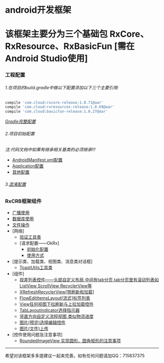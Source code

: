 android开发框架
============
# 该框架主要分为三个基础包 RxCore、RxResource、RxBasicFun [需在Android Studio使用]

### 工程配置
###### 1.在项目的build.gradle中做以下配置添加以下三个主要引用:
```gradle
compile 'com.cloud:rxcore-release:1.0.71@aar'
compile 'com.cloud:rxresources-release:1.0.69@aar'
compile 'com.cloud:basicfun-release:1.0.27@aar'
```
*[Gradle完整配置](/docs/gradle_all_config.md)*
###### 2.项目初始配置
*注:代码文档中如果有继承相关基类的必须继承!!!*
* [AndroidManifest.xml配置](/docs/android_manifest_config.md)
* [Application配置](/docs/application_config.md)
* [其他配置](/docs/app_other_config.md)
###### 3.[混淆配置](/docs/confounding.md)

### RxCRB框架组件
* [广播使用](/docs/receive_use.md)
* [数据库使用](/docs/db_use.md)
* [文件操作](/docs/file_operation.md)
* [网络]
	* [验证工具类](/docs/network.md)
	* [请求配置——OkRx]
		* [初始化配置](/docs/okrx_init.md)
		* [使用方式](/docs/okrx_use.md)
* [提示类、加载类、视图类、消息类对话框]
	* [ToastUtils工具类](/docs/toast_doc.md)
* [组件]
	* [视差列表控件——头部自定义布局,中间有tab分页,tab分页里有滚动列表如ListView ScrollView RecyclerView等](/docs/parallax_list2.md)
	* [XRefreshRecyclerView[带刷新和加载]](/docs/xrecyclerview.md)
	* [FlowEditItemsLayout[流式]标签列表](/docs/tag_list.md)
	* [View任何视图下拉刷新与上拉加载控件](/docs/view_refresh_load.md)
	* [TabLayoutindicator选择指示器](/docs/tab_layout_indicator.md)
	* [竖直方向自定义流程视图,类似物流进度](/docs/vertical_flow_track.md)
	* [图片(预览)选择编辑控件](/docs/picture_select_editor.md)
	* [图片(文件)上传](/docs/file_upload.md)
* [控件使用问题及注意事项]
	* [RoundedImageView 实现圆形、圆角矩形的注意事项](/docs/attention.md)



-------
希望对该框架多多提建议一起来完善。如有任何问题请加QQ：715837375